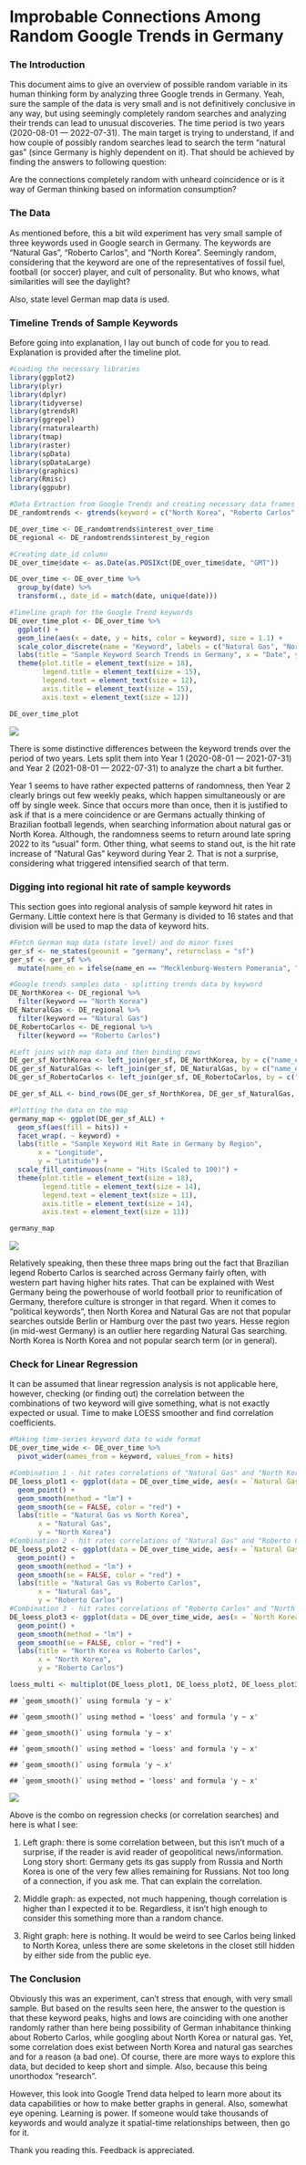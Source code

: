 Improbable Connections Among Random Google Trends in Germany
================

### The Introduction

This document aims to give an overview of possible random variable in
its human thinking form by analyzing three Google trends in Germany.
Yeah, sure the sample of the data is very small and is not definitively
conclusive in any way, but using seemingly completely random searches
and analyzing their trends can lead to unusual discoveries. The time
period is two years (2020-08-01 — 2022-07-31). The main target is trying
to understand, if and how couple of possibly random searches lead to
search the term “natural gas” (since Germany is highly dependent on it).
That should be achieved by finding the answers to following question:

Are the connections completely random with unheard coincidence or is it
way of German thinking based on information consumption?

### The Data

As mentioned before, this a bit wild experiment has very small sample of
three keywords used in Google search in Germany. The keywords are
“Natural Gas”, “Roberto Carlos”, and “North Korea”. Seemingly random,
considering that the keyword are one of the representatives of fossil
fuel, football (or soccer) player, and cult of personality. But who
knows, what similarities will see the daylight?

Also, state level German map data is used.

### Timeline Trends of Sample Keywords

Before going into explanation, I lay out bunch of code for you to read.
Explanation is provided after the timeline plot.

``` r
#Loading the necessary libraries
library(ggplot2)
library(plyr)
library(dplyr)
library(tidyverse)
library(gtrendsR)
library(ggrepel)
library(rnaturalearth)
library(tmap)
library(raster)
library(spData)
library(spDataLarge)
library(graphics)
library(Rmisc)
library(ggpubr)
```

``` r
#Data Extraction from Google Trends and creating necessary data frames
DE_randomtrends <- gtrends(keyword = c("North Korea", "Roberto Carlos", "Natural Gas"), geo = "DE", time = "2020-08-01 2022-08-01")

DE_over_time <- DE_randomtrends$interest_over_time
DE_regional <- DE_randomtrends$interest_by_region

#Creating date_id column
DE_over_time$date <- as.Date(as.POSIXct(DE_over_time$date, "GMT"))

DE_over_time <- DE_over_time %>%
  group_by(date) %>%
  transform(., date_id = match(date, unique(date)))
```

``` r
#Timeline graph for the Google Trend keywords
DE_over_time_plot <- DE_over_time %>%
  ggplot() + 
  geom_line(aes(x = date, y = hits, color = keyword), size = 1.1) + 
  scale_color_discrete(name = "Keyword", labels = c("Natural Gas", "North Korea", "Roberto Carlos")) + 
  labs(title = "Sample Keyword Search Trends in Germany", x = "Date", y = "Hit Rate") + 
  theme(plot.title = element_text(size = 18),
        legend.title = element_text(size = 15),
        legend.text = element_text(size = 12),
        axis.title = element_text(size = 15),
        axis.text = element_text(size = 12))

DE_over_time_plot
```

![](Capstone_Project_GTrends_in_GER_files/figure-gfm/timeline%20graphs-1.png)<!-- -->

There is some distinctive differences between the keyword trends over
the period of two years. Lets split them into Year 1 (2020-08-01 —
2021-07-31) and Year 2 (2021-08-01 — 2022-07-31) to analyze the chart a
bit further.

Year 1 seems to have rather expected patterns of randomness, then Year 2
clearly brings out few weekly peaks, which happen simultaneously or are
off by single week. Since that occurs more than once, then it is
justified to ask if that is a mere coincidence or are Germans actually
thinking of Brazilian football legends, when searching information about
natural gas or North Korea. Although, the randomness seems to return
around late spring 2022 to its “usual” form. Other thing, what seems to
stand out, is the hit rate increase of “Natural Gas” keyword during Year
2. That is not a surprise, considering what triggered intensified search
of that term.

### Digging into regional hit rate of sample keywords

This section goes into regional analysis of sample keyword hit rates in
Germany. Little context here is that Germany is divided to 16 states and
that division will be used to map the data of keyword hits.

``` r
#Fetch German map data (state level) and do minor fixes
ger_sf <- ne_states(geounit = "germany", returnclass = "sf")
ger_sf <- ger_sf %>%
  mutate(name_en = ifelse(name_en == "Mecklenburg-Western Pomerania", "Mecklenburg-Vorpommern", name_en))

#Google trends samples data - splitting trends data by keyword
DE_NorthKorea <- DE_regional %>%
  filter(keyword == "North Korea")
DE_NaturalGas <- DE_regional %>%
  filter(keyword == "Natural Gas")
DE_RobertoCarlos <- DE_regional %>%
  filter(keyword == "Roberto Carlos")

#Left joins with map data and then binding rows
DE_ger_sf_NorthKorea <- left_join(ger_sf, DE_NorthKorea, by = c("name_en" = "location"))
DE_ger_sf_NaturalGas <- left_join(ger_sf, DE_NaturalGas, by = c("name_en" = "location"))
DE_ger_sf_RobertoCarlos <- left_join(ger_sf, DE_RobertoCarlos, by = c("name_en" = "location"))

DE_ger_sf_ALL <- bind_rows(DE_ger_sf_NorthKorea, DE_ger_sf_NaturalGas, DE_ger_sf_RobertoCarlos)

#Plotting the data on the map
germany_map <- ggplot(DE_ger_sf_ALL) +
  geom_sf(aes(fill = hits)) + 
  facet_wrap(. ~ keyword) + 
  labs(title = "Sample Keyword Hit Rate in Germany by Region",
       x = "Longitude",
       y = "Latitude") + 
  scale_fill_continuous(name = "Hits (Scaled to 100)") + 
  theme(plot.title = element_text(size = 18),
        legend.title = element_text(size = 14),
        legend.text = element_text(size = 11),
        axis.title = element_text(size = 14),
        axis.text = element_text(size = 11))

germany_map
```

![](Capstone_Project_GTrends_in_GER_files/figure-gfm/plotting%20maps-1.png)<!-- -->

Relatively speaking, then these three maps bring out the fact that
Brazilian legend Roberto Carlos is searched across Germany fairly often,
with western part having higher hits rates. That can be explained with
West Germany being the powerhouse of world football prior to
reunification of Germany, therefore culture is stronger in that regard.
When it comes to “political keywords”, then North Korea and Natural Gas
are not that popular searches outside Berlin or Hamburg over the past
two years. Hesse region (in mid-west Germany) is an outlier here
regarding Natural Gas searching. North Korea is North Korea and not
popular search term (or in general).

### Check for Linear Regression

It can be assumed that linear regression analysis is not applicable
here, however, checking (or finding out) the correlation between the
combinations of two keyword will give something, what is not exactly
expected or usual. Time to make LOESS smoother and find correlation
coefficients.

``` r
#Making time-series keyword data to wide format
DE_over_time_wide <- DE_over_time %>%
  pivot_wider(names_from = keyword, values_from = hits)

#Combination 1 - hit rates correlations of "Natural Gas" and "North Korea"
DE_loess_plot1 <- ggplot(data = DE_over_time_wide, aes(x = `Natural Gas`, y = `North Korea`)) + 
  geom_point() + 
  geom_smooth(method = "lm") + 
  geom_smooth(se = FALSE, color = "red") + 
  labs(title = "Natural Gas vs North Korea",
       x = "Natural Gas",
       y = "North Korea")
#Combination 2 - hit rates correlations of "Natural Gas" and "Roberto Carlos"
DE_loess_plot2 <- ggplot(data = DE_over_time_wide, aes(x = `Natural Gas`, y = `Roberto Carlos`)) + 
  geom_point() + 
  geom_smooth(method = "lm") + 
  geom_smooth(se = FALSE, color = "red") + 
  labs(title = "Natural Gas vs Roberto Carlos",
       x = "Natural Gas",
       y = "Roberto Carlos")
#Combination 3 - hit rates correlations of "Roberto Carlos" and "North Korea"
DE_loess_plot3 <- ggplot(data = DE_over_time_wide, aes(x = `North Korea`, y = `Roberto Carlos`)) + 
  geom_point() + 
  geom_smooth(method = "lm") + 
  geom_smooth(se = FALSE, color = "red") + 
  labs(title = "North Korea vs Roberto Carlos",
       x = "North Korea",
       y = "Roberto Carlos")

loess_multi <- multiplot(DE_loess_plot1, DE_loess_plot2, DE_loess_plot3, cols = 3)
```

    ## `geom_smooth()` using formula 'y ~ x'

    ## `geom_smooth()` using method = 'loess' and formula 'y ~ x'

    ## `geom_smooth()` using formula 'y ~ x'

    ## `geom_smooth()` using method = 'loess' and formula 'y ~ x'

    ## `geom_smooth()` using formula 'y ~ x'

    ## `geom_smooth()` using method = 'loess' and formula 'y ~ x'

![](Capstone_Project_GTrends_in_GER_files/figure-gfm/plotting%20loess-1.png)<!-- -->

Above is the combo on regression checks (or correlation searches) and
here is what I see:

1)  Left graph: there is some correlation between, but this isn’t much
    of a surprise, if the reader is avid reader of geopolitical
    news/information. Long story short: Germany gets its gas supply from
    Russia and North Korea is one of the very few allies remaining for
    Russians. Not too long of a connection, if you ask me. That can
    explain the correlation.

2)  Middle graph: as expected, not much happening, though correlation is
    higher than I expected it to be. Regardless, it isn’t high enough to
    consider this something more than a random chance.

3)  Right graph: here is nothing. It would be weird to see Carlos being
    linked to North Korea, unless there are some skeletons in the closet
    still hidden by either side from the public eye.

### The Conclusion

Obviously this was an experiment, can’t stress that enough, with very
small sample. But based on the results seen here, the answer to the
question is that these keyword peaks, highs and lows are coinciding with
one another randomly rather than here being possibility of German
inhabitance thinking about Roberto Carlos, while googling about North
Korea or natural gas. Yet, some correlation does exist between North
Korea and natural gas searches and for a reason (a bad one). Of course,
there are more ways to explore this data, but decided to keep short and
simple. Also, because this being unorthodox “research”.

However, this look into Google Trend data helped to learn more about its
data capabilities or how to make better graphs in general. Also,
somewhat eye opening. Learning is power. If someone would take thousands
of keywords and would analyze it spatial-time relationships between,
then go for it.

Thank you reading this. Feedback is appreciated.
